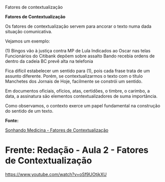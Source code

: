 Fatores de contextualização

**Fatores de Contextualização**

Os fatores de contextualização servem para ancorar o texto numa dada situação comunicativa.

Vejamos um exemplo:

(1)
Bingos vão à justiça contra MP de Lula
Indicados ao Oscar nas telas
Funcionários do Citibank depõem sobre assalto
Bando recebia ordens de dentro da cadeia
BC prevê alta na telefonia

Fica difícil estabelecer um sentido para (1), pois cada frase trata de um assunto diferente. Porém, se contextualizarmos o texto com o título Manchetes dos Jornais de Hoje, facilmente se constrói um sentido.

Em documentos oficiais, ofícios, atas, certidões, o timbre, o carimbo, a data, a assinatura são elementos contextualizadores de suma importância.

Como observamos, o contexto exerce um papel fundamental na construção do sentido de um texto.  

**Fonte:**

[Sonhando Medicina - Fatores de Contextualização](https://sonhandomedicina.blogspot.com/2010/01/fatores-de-contextualizacao.html)

# Frente: Redação - Aula 2 - Fatores de Contextualização

https://www.youtube.com/watch?v=oSf9UOtjkXU

